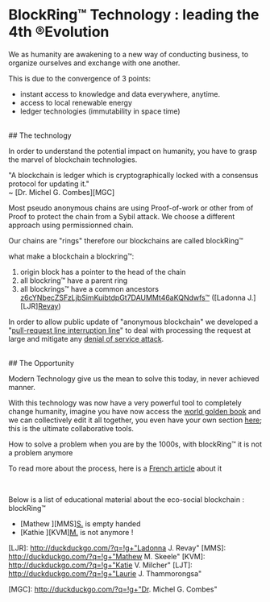 # BlockRing™ Technology : leading the 4th ®Evolution

We as humanity are awakening to a new way of conducting business, to
organize ourselves and exchange with one another.

This is due to the convergence of 3 points:

* instant access to knowledge and data everywhere, anytime.
* access to local renewable energy
* ledger technologies (immutability in space time)

</div><br><div class=content>
## The technology 

In order to understand the potential impact on humanity, you have to grasp
the marvel of blockchain technologies.

<quote>"A blockchain is ledger which is cryptographically locked with
a consensus protocol for updating it."</quote>\
\~ [Dr. Michel G. Combes][MGC]

Most pseudo anonymous chains are using Proof-of-work
or other from of Proof to protect the chain from a Sybil attack.
We choose a different approach using permissionned chain.

Our chains are "rings" therefore our blockchains are called blockRing™

what make a blockchain a blockring™:

1. origin block has a pointer to the head of the chain
2. all blockring™ have a parent ring
2. all blockrings™ have a common ancestors\
[z6cYNbecZSFzLjbSimKuibtdpGt7DAUMMt46aKQNdwfs™][emptyd-sha3-224] ([Ladonna J.][LJR][Revay](LJR.html))

In order to allow public update of "anonymous blockchain" we
developed a "[pull-request line interruption line][IRQ]" to deal with
processing the request at large and mitigate any [denial of service attack][DDoS].

[IRQ]: IRQ 
[DDoS]: http://duckduckgo.com/?q=Denial+or+Service+on+Distributed+Hash+Table+and+anonymous+services+SPAM+attacks

</div><br><div class=content>
## The Opportunity 

Modern Technology give us the mean to solve this today, in never achieved manner.

With this technology was now have a very powerful tool to completely
change humanity, imagine you have now access the [world golden book][WGB]
and we can collectively edit it all together, you even have your own section [here](peerid.htm);
this is the ultimate collaborative tools.

How to solve a problem when you are by the 1000s,
with blockRing™ it is not a problem anymore

To read more about the process, here is a [French article][1] about it

</div><br><div class=content>

Below is a list of educational material about the eco-social blockchain : blockRing™

* [Mathew ][MMS][S.](MMS.html) is empty handed
* [Kathie ][KVM][M.](KVM.html) is not anymore !


[emptyd-sha3-224]: http://gateway.ipfs.io/ipfs/z6cYNbecZSFzLjbSimKuibtdpGt7DAUMMt46aKQNdwfs
[LJR]: http://duckduckgo.com/?q=!g+"Ladonna J. Revay"
[MMS]: http://duckduckgo.com/?q=!g+"Mathew M. Skeele"
[KVM]: http://duckduckgo.com/?q=!g+"Katie V. Milcher"
[LJT]: http://duckduckgo.com/?q=!g+"Laurie J. Thammorongsa"

[WGB]: http://duckduckgo.com/?q=!g+world+golden+book+%23IPHS
[MGC]: http://duckduckgo.com/?q=!g+"Dr. Michel G. Combes"

[1]: http://ricetm.gq/spec.htm
